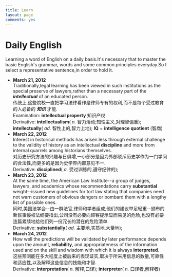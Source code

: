 ```yaml
---
title: Learn
layout: page
comments: yes
---
```


# Daily English

Learning a word of English on a daily basis.It's necessary that to master the basic English's grammar, words and some common principles everyday.So I select a representative sentence,in order to hold it.

- __March 21, 2012__              
Traditionally,legal learning has been viewed in such institutions as the special preserve of lawyers,rather than a necessary part of the ___intellectual___ of an educated person.                    
传统上,这些院校一直把学习法律看作是律师专有的权利,而不是每个受过教育的人必备的 ___知识___ 才能.         
Examination: __intellectual property__ 知识产权         
Derivative: __intellectualism__( _n._ 智力活动;知性主义,对理智偏重); __intellectually__( _ad._ 智性上的,智力上地); __IQ__ = __intelligence quotient__ (智商)
- __March 22, 2012__              
Interest in historical methods has arisen less through external challenge to the validity of history as an intellectual __discipline__ and more from internal quarrels among historians themselves.                    
对历史研究方法的兴趣与日俱增,一小部分是因为外部驳斥历史学作为一门学问的合法性,而更多的是因为史学界内部意见不一.                 
Derivative: __disciplined__( _a._ 受过训练的,遵守纪律的); 
- __March 23, 2012__              
At the same time, the American Law Institute--a group of judges, lawyers, and academics whose recommendations carry __substantial__ weight--issued new guidelines for tort law stating that companies need not warn customers of obvious dangers or bombard them with a lengthy list of possible ones.                    
同时,美国法学会--由一群法官,律师和学者组成,他们的建议举足轻重--颁布的新民事侵权法纲要指出,公司没有必要向顾客提示显而易见的危险,也没有必要连篇累牍地给他们列一份冗长的潜在的危险清单.                 
Derivative: __substantially__( _ad._ 主要地,实质地,大量地); 
- __March 24, 2012__              
How well the predictions will be validated by later performance depends upon the amount, __reliability__, and appropriateness of the information used and on the skill and wisdom with which it is always __interpreted__.                    
这些预测能在多大程度上被后来的表现证实,取决于所采用信息的数量,可靠性和适应性,以及解释这些信息的技能和才智.                 
Derivative: __interpretation__( _n._ 解释,口译); __interpreter__( _n._ 口译者,解释者)